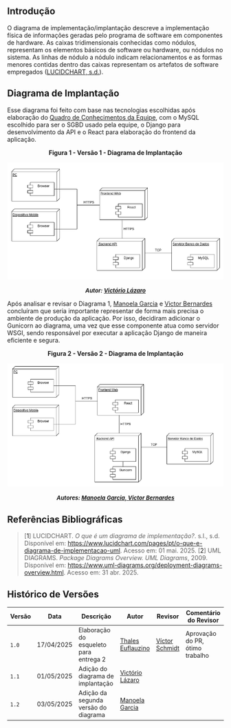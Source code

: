 ## Introdução

O diagrama de implementação/implantação descreve a implementação física de informações geradas pelo programa de software em componentes de hardware. As caixas tridimensionais conhecidas como nódulos, representam os elementos básicos de software ou hardware, ou nódulos no sistema. As linhas de nódulo a nódulo indicam relacionamentos e as formas menores contidas dentro das caixas representam os artefatos de software empregados ([LUCIDCHART, s.d.](#ref1)).

## Diagrama de Implantação

Esse diagrama foi feito com base nas tecnologias escolhidas após elaboração do [Quadro de Conhecimentos da Equipe](./Modelagem/quadroConhecimento.md), com o MySQL escolhido para ser o SGBD usado pela equipe, o Django para desenvolvimento da API e o React para elaboração do frontend da aplicação.

<center>
<p><b>Figura 1 - Versão 1 - Diagrama de Implantação</b></p>

![Diagrama de Implantação](../assets/diagrama-implantacao/diagrama_implantacao.png)

<font size="2"><p style="text-align: center"><b>*Autor: <a href="https://github.com/Victor-oss">Victório Lázaro</a>*</b></p></font>
</center>

Após analisar e revisar o Diagrama 1, [Manoela Garcia](https://github.com/manu-sgc) e [Victor Bernardes](https://github.com/VHbernardes) concluíram que seria importante representar de forma mais precisa o ambiente de produção da aplicação. Por isso, decidiram adicionar o Gunicorn ao diagrama, uma vez que esse componente atua como servidor WSGI, sendo responsável por executar a aplicação Django de maneira eficiente e segura.

<center>
<p><b>Figura 2 - Versão 2 - Diagrama de Implantação</b></p>

![Diagrama de Implantação - Versão 2](../assets/diagrama-implantacao/diagrama_implantacao2.png)

<font size="2"><p style="text-align: center"><b>*Autores: <a href="https://github.com/manu-sgc">Manoela Garcia, </a><a href="https://github.com/VHbernardes">Victor Bernardes</a>*</b></p></font>
</center>

## Referências Bibliográficas

> [<a id='ref1'>1</a>] LUCIDCHART. *O que é um diagrama de implementação?*. s.l., s.d. Disponível em: <https://www.lucidchart.com/pages/pt/o-que-e-diagrama-de-implementacao-uml>. Acesso em: 01 mai. 2025.
> [<a id='ref2'>2</a>] UML DIAGRAMS. *Package Diagrams Overview. UML Diagrams*, 2009. Disponível em: <https://www.uml-diagrams.org/deployment-diagrams-overview.html>. Acesso em: 31 abr. 2025.

## Histórico de Versões

| Versão | Data       | Descrição               | Autor                                             | Revisor                                                | Comentário do Revisor |
| ------ | ---------- | ----------------------- | ------------------------------------------------- | ------------------------------------------------------ | --------------------- |
| `1.0`    | 17/04/2025 | Elaboração do esqueleto para entrega 2    |[Thales Euflauzino](https://github.com/thaleseuflauzino) | [Víctor Schmidt](https://github.com/moonshinerd)  | Aprovação do PR, ótimo trabalho |
| `1.1`    | 01/05/2025 | Adição do diagrama de implantação  |[Victório Lázaro](https://github.com/Victor-oss) | | |
| `1.2`    | 03/05/2025 | Adição da segunda versão do diagrama  |[Manoela Garcia](https://github.com/manu-sgc) | | |